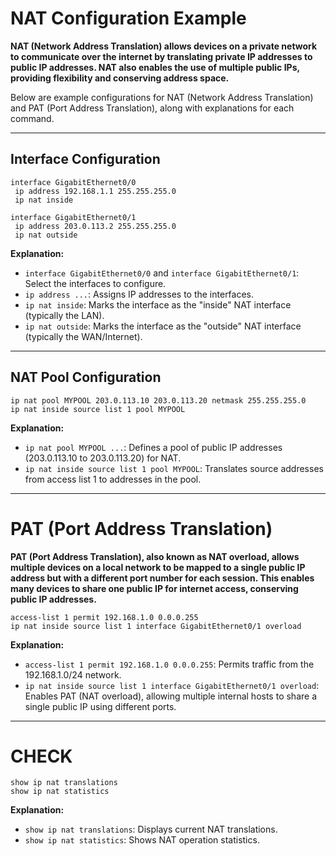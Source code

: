 # NAT Configuration Example

**NAT (Network Address Translation) allows devices on a private network to communicate over the internet by translating private IP addresses to public IP addresses. NAT also enables the use of multiple public IPs, providing flexibility and conserving address space.**

Below are example configurations for NAT (Network Address Translation) and PAT (Port Address Translation), along with explanations for each command.

---

## Interface Configuration

```
interface GigabitEthernet0/0
 ip address 192.168.1.1 255.255.255.0
 ip nat inside

interface GigabitEthernet0/1
 ip address 203.0.113.2 255.255.255.0
 ip nat outside
```
**Explanation:**
- `interface GigabitEthernet0/0` and `interface GigabitEthernet0/1`: Select the interfaces to configure.
- `ip address ...`: Assigns IP addresses to the interfaces.
- `ip nat inside`: Marks the interface as the "inside" NAT interface (typically the LAN).
- `ip nat outside`: Marks the interface as the "outside" NAT interface (typically the WAN/Internet).

---

## NAT Pool Configuration

```
ip nat pool MYPOOL 203.0.113.10 203.0.113.20 netmask 255.255.255.0
ip nat inside source list 1 pool MYPOOL
```
**Explanation:**
- `ip nat pool MYPOOL ...`: Defines a pool of public IP addresses (203.0.113.10 to 203.0.113.20) for NAT.
- `ip nat inside source list 1 pool MYPOOL`: Translates source addresses from access list 1 to addresses in the pool.

---

# PAT (Port Address Translation)

**PAT (Port Address Translation), also known as NAT overload, allows multiple devices on a local network to be mapped to a single public IP address but with a different port number for each session. This enables many devices to share one public IP for internet access, conserving public IP addresses.**

```
access-list 1 permit 192.168.1.0 0.0.0.255
ip nat inside source list 1 interface GigabitEthernet0/1 overload
```
**Explanation:**
- `access-list 1 permit 192.168.1.0 0.0.0.255`: Permits traffic from the 192.168.1.0/24 network.
- `ip nat inside source list 1 interface GigabitEthernet0/1 overload`: Enables PAT (NAT overload), allowing multiple internal hosts to share a single public IP using different ports.

---

# CHECK

```
show ip nat translations
show ip nat statistics
```
**Explanation:**
- `show ip nat translations`: Displays current NAT translations.
- `show ip nat statistics`: Shows NAT operation statistics.